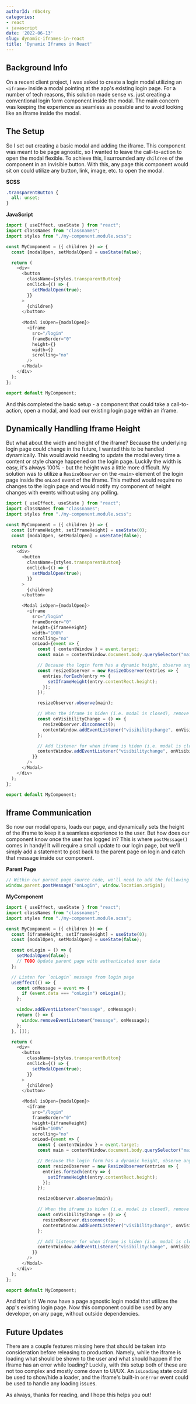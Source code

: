 ```yaml
---
authorId: r0bc4ry
categories:
- react
- javascript
date: '2022-06-13'
slug: dynamic-iframes-in-react
title: 'Dynamic Iframes in React'
---
```


## Background Info

On a recent client project, I was asked to create a login modal utilizing an `<iframe>` inside a modal pointing at the app's existing login page. For a number of tech reasons, this solution made sense vs. just creating a conventional login form component inside the modal. The main concern was keeping the experience as seamless as possible and to avoid looking like an iframe inside the modal.

## The Setup

So I set out creating a basic modal and adding the iframe. This component was meant to be page agnostic, so I wanted to leave the call-to-action to open the modal flexible. To achieve this, I surrounded any `children` of the component in an invisible button. With this, any page this component would sit on could utilize any button, link, image, etc. to open the modal.

**SCSS**

```scss
.transparentButton {
  all: unset;
}
```

**JavaScript**

```javascript
import { useEffect, useState } from "react";
import classNames from "classnames";
import styles from "./my-component.module.scss";

const MyComponent = ({ children }) => {
  const [modalOpen, setModalOpen] = useState(false);

  return (
    <div>
      <button
        className={styles.transparentButton}
        onClick={() => {
          setModalOpen(true);
        }}
      >
        {children}
      </button>
      
      <Modal isOpen={modalOpen}>
        <iframe 
          src="/login" 
          frameBorder="0" 
          height={} 
          width={} 
          scrolling="no" 
        />
      </Modal>
    </div>
  );
};

export default MyComponent;
```

And this completed the basic setup - a component that could take a call-to-action, open a modal, and load our existing login page within an iframe.

## Dynamically Handling Iframe Height

But what about the width and height of the iframe? Because the underlying login page could change in the future, I wanted this to be handled dynamically. This would avoid needing to update the modal every time a content or style change happened on the login page. Luckily the width is easy, it's always 100% - but the height was a little more difficult. My solution was to utilize a `ResizeObserver` on the `<main>` element of the login page inside the `onLoad` event of the iframe. This method would require no changes to the login page and would notify my component of height changes with events without using any polling.

```javascript
import { useEffect, useState } from "react";
import classNames from "classnames";
import styles from "./my-component.module.scss";

const MyComponent = ({ children }) => {
  const [iframeHeight, setIframeHeight] = useState(0);
  const [modalOpen, setModalOpen] = useState(false);

  return (
    <div>
      <button
        className={styles.transparentButton}
        onClick={() => {
          setModalOpen(true);
        }}
      >
        {children}
      </button>

      <Modal isOpen={modalOpen}>
        <iframe
          src="/login"
          frameBorder="0"
          height={iframeHeight}
          width="100%"
          scrolling="no"
          onLoad={event => {
            const { contentWindow } = event.target;
            const main = contentWindow.document.body.querySelector("main");

            // Because the login form has a dynamic height, observe any size changes and update the iframe height
            const resizeObserver = new ResizeObserver(entries => {
              entries.forEach(entry => {
                setIframeHeight(entry.contentRect.height);
              });
            });

            resizeObserver.observe(main);

            // When the iframe is hiden (i.e. modal is closed), remove any listeners
            const onVisibilityChange = () => {
              resizeObserver.disconnect();
              contentWindow.addEventListener("visibilitychange", onVisibilityChange);
            };

            // Add listener for when iframe is hiden (i.e. modal is closed)
            contentWindow.addEventListener("visibilitychange", onVisibilityChange);
          }}
        />
      </Modal>
    </div>
  );
};

export default MyComponent;
```

## Iframe Communication

So now our modal opens, loads our page, and dynamically sets the height of the iframe to keep it a seamless experience to the user. But how does our component know once the user has logged in? This is where `postMessage()` comes in handy! It will require a small update to our login page, but we'll simply add a statement to post back to the parent page on login and catch that message inside our component.

**Parent Page**

```javascript
// Within our parent page source code, we'll need to add the following line
window.parent.postMessage("onLogin", window.location.origin);
```

**MyComponent**

```javascript
import { useEffect, useState } from "react";
import classNames from "classnames";
import styles from "./my-component.module.scss";

const MyComponent = ({ children }) => {
  const [iframeHeight, setIframeHeight] = useState(0);
  const [modalOpen, setModalOpen] = useState(false);

  const onLogin = () => {
    setModalOpen(false);
    // TODO Update parent page with authenticated user data
  };

  // Listen for `onLogin` message from login page
  useEffect(() => {
    const onMessage = event => {
      if (event.data === "onLogin") onLogin();
    };

    window.addEventListener("message", onMessage);
    return () => {
      window.removeEventListener("message", onMessage);
    };
  }, []);

  return (
    <div>
      <button
        className={styles.transparentButton}
        onClick={() => {
          setModalOpen(true);
        }}
      >
        {children}
      </button>

      <Modal isOpen={modalOpen}>
        <iframe
          src="/login"
          frameBorder="0"
          height={iframeHeight}
          width="100%"
          scrolling="no"
          onLoad={event => {
            const { contentWindow } = event.target;
            const main = contentWindow.document.body.querySelector("main");

            // Because the login form has a dynamic height, observe any size changes and update the iframe height
            const resizeObserver = new ResizeObserver(entries => {
              entries.forEach(entry => {
                setIframeHeight(entry.contentRect.height);
              });
            });

            resizeObserver.observe(main);

            // When the iframe is hiden (i.e. modal is closed), remove any listeners
            const onVisibilityChange = () => {
              resizeObserver.disconnect();
              contentWindow.addEventListener("visibilitychange", onVisibilityChange);
            };

            // Add listener for when iframe is hiden (i.e. modal is closed)
            contentWindow.addEventListener("visibilitychange", onVisibilityChange);
          }}
        />
      </Modal>
    </div>
  );
};

export default MyComponent;
```

And that's it! We now have a page agnostic login modal that utilizes the app's existing login page. Now this component could be used by any developer, on any page, without outside dependencies.

## Future Updates

There are a couple features missing here that should be taken into consideration before releasing to production. Namely, while the iframe is loading what should be shown to the user and what should happen if the iframe has an error while loading? Luckily, with this setup both of these are not too complex and mostly come down to UI/UX. An `isLoading` state could be used to show/hide a loader, and the iframe's built-in `onError` event could be used to handle any loading issues.

As always, thanks for reading, and I hope this helps you out!

